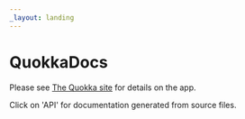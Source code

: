 ```yaml
---
_layout: landing
---
```


# QuokkaDocs

Please see [The Quokka site](https://faeq-f.github.io/Quokka) for details on the app.

Click on 'API' for documentation generated from source files.